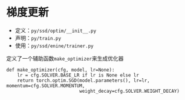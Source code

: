 
# 梯度更新

* 定义：`py/ssd/optim/__init__.py`
* 声明：`py/train.py`
* 使用：`py/ssd/enine/trainer.py`

定义了一个辅助函数`make_optimizer`来生成优化器

```
def make_optimizer(cfg, model, lr=None):
    lr = cfg.SOLVER.BASE_LR if lr is None else lr
    return torch.optim.SGD(model.parameters(), lr=lr, momentum=cfg.SOLVER.MOMENTUM,
                           weight_decay=cfg.SOLVER.WEIGHT_DECAY)
```
